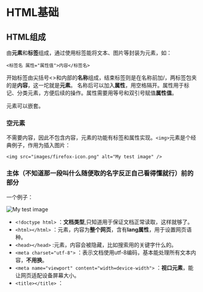 # HTML基础

## HTML组成

由**元素**和**标签**组成，通过使用标签能将文本、图片等封装为元素，如：

`<标签名 属性="属性值">内容</标签名>`

开始标签由尖括号<>和内部的**名称**组成，结束标签则是在名称前加/，两标签包夹的是**内容**，这一坨就是**元素**。
名称后可以加入**属性**，用空格隔开。属性用于标记、分类元素，方便后续的操作。属性需要用等号和双引号赋值**属性值**。

元素可以嵌套。

### 空元素

不需要内容，因此不包含内容，元素的功能有标签和属性实现。`<img>`元素是个经典例子，作用为插入图片：

`<img src="images/firefox-icon.png" alt="My test image" />`

### 主体（不知道那一段叫什么随便取的名字反正自己看得懂就行）前的部分

一个例子：

<!doctype html>
<html lang="en-US">
  <head>
    <meta charset="utf-8" />
    <meta name="viewport" content="width=device-width" />
    <title>My test page</title>
  </head>
  <body>
    <img src="images/firefox-icon.png" alt="My test image" />
  </body>
</html>

- `<!doctype html>` ：**文档类型**,只知道用于保证文档正常读取，这样就够了。
- `<html></html>` ：<html>元素，内容为**整个网页**，含有**lang属性**，用于设置网页语种。
- `<head></head>` :<head>元素，内容会被隐藏，比如搜索用的关键字什么的。
- `<meta charset="utf-8">` ：表示文档使用utf-8编码，基本能处理所有文本内容，**不用换**。
- `<meta name="viewport" content="width=device-width">` ：**视口元素**，能让网页适配设备屏幕大小。
- `<title></title>` ：<title>元素，用来设置标签页标题。
- `<body></body>` ：<body>元素，显示网页内容。

## 图像

<img src="images/firefox-icon.png" alt="My test image" />

属性**src**包含图片相对于html文件的路径，初始目录为包含html文件的目录。**alt**用于在*图片无法显示*时展示内容。

## 标记文本

### 注释

`<!-- 这是注释 -->`

### 标题

`<h1>一级标题</h1>`
`<h2>二级标题</h2>`
`<h3>三级标题</h3>`
`……`

### 段落

`<p>这是段落</p>`

### 列表

<ul>
  <li>technologists</li>
  <li>thinkers</li>
  <li>builders</li>
</ul>
<ol>
  <li>technologists</li>
  <li>thinkers</li>
  <li>builders</li>
</ol>

<p>working together…</p>
1. **无序列表**，用`<ul></ul>`表示。
2. **有序列表**，用`<ol></ol>`表示。
每一项都要用`<li></li>`标签标注。

### 链接

<a href="https://www.mozilla.org/zh-CN/about/manifesto/">
  Mozilla Manifesto
</a>

属性**href**包含链接的目标网址，不要忘了**协议部分**（`http://`或`https://`）

# CSS基础

一门样式表语言（什么东西），为HTML元素添加样式，也就是做装饰。
要使用写好的CSS文件（路径styles/style.css），要在HTML文件的`<head>`内容中加入：

`<link href="styles/style.css" rel="stylesheet" />`

现在还没弄清属性**rel**的作用，后面**记得查**。

## 结构集

一个结构集如下所展示：

p,h1,ul{
  color: red;
}

- 选择器
  在最前面的元素名，用于筛选出**要操作的元素**,可以一次选中多个元素，用逗号`,`分隔。
  也有其他类型的选择器，后面再慢慢学完。

- 声明
  用于为元素的**指定属性**添加样式，包括属性和属性值，末尾要加**分号;**。

## 字体文本

<link
  href="https://fonts.googleapis.com/css?family=Open+Sans"
  rel="stylesheet" />

html {
  font-size: 10px; /* px 表示“像素（pixel）”: 基础字号为 10 像素 */
  font-family:
    "Open Sans", sans-serif; /* 这应该是你从 Google Fonts 得到的其余输出。 */
}

在`<head>`的内容中插入`<link>`元素，链接到需要的样式表.
用<html>元素修改页面字体`font-family`和大小`font-size`。

可以在其他元素的内容中加入各种声明，修改对应元素的样式：

h1 {
  font-size: 60px;
  text-align: center; //水平对齐方式，此为居中
}

p,
li {
  font-size: 16px;
  line-height: 2; //行高
  letter-spacing: 1px;  //字间距
}

## 盒子

页面内容由“盒子”容纳，一些属性能修改“盒子”：

- padding（内边距）：是指内容周围的空间。它是段落文本周围的空间。
- border（边框）：是紧接着内边距的实线。
- margin（外边距）：是围绕元素边框外侧的空间。
- width：元素的宽度。
- background-color：元素内容和内边距底下的颜色。
- color：元素内容（通常是文本）的颜色。
- text-shadow：为元素内的文本设置阴影。
- display：设置元素的显示模式